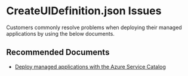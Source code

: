 <properties
	pageTitle="Problems deploying managed applications"
	description="Problems deploying managed applications"
	service="microsoft.solutions"
	resource="microsoft.solutions/applications"
	authors="EvanHissey"
	ms.author="evanhi"
	displayOrder=""
	selfHelpType="generic"
	supportTopicIds="32628292"
	resourceTags=""
	productPesIds="16651"
	cloudEnvironments="public, fairfax, mooncake, usnat, ussec"
    articleId="deployingmanagedapplications"
	ownershipId="Compute_AzureManagedApplications"
/>

# CreateUIDefinition.json Issues

Customers commonly resolve problems when deploying their managed applications by using the below documents.<br>

## **Recommended Documents**

* [Deploy managed applications with the Azure Service Catalog](https://docs.microsoft.com/azure/azure-resource-manager/managed-applications/deploy-service-catalog-quickstart)
